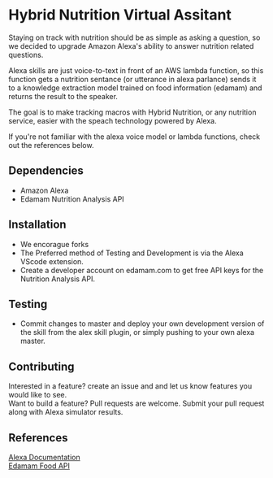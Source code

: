 # Hybrid Nutrition Virtual Assitant


Staying on track with nutrition should be as simple as asking a question, so we decided to upgrade Amazon Alexa's ability to answer nutrition related questions.

Alexa skills are just voice-to-text in front of an AWS lambda function,
so this function gets a nutrition sentance (or utterance in alexa parlance)
sends it to a knowledge extraction model trained on food information (edamam)
and returns the result to the speaker.

The goal is to make tracking macros with Hybrid Nutrition, or any nutrition service,
easier with the speach technology powered by Alexa. 

If you're not familiar with the alexa voice model or lambda functions, check out the references below.

## Dependencies
- Amazon Alexa
- Edamam Nutrition Analysis API

## Installation
- We encorague forks
- The Preferred method of Testing and Development is via the Alexa VScode extension. 
- Create a developer account on edamam.com to get free API keys for the Nutrition Analysis API.

## Testing
- Commit changes to master and deploy your own development version of the skill from the alex skill plugin, or simply pushing to your own alexa master.

## Contributing
Interested in a feature? create an issue and and let us know features you would like to see.  
Want to build a feature? Pull requests are welcome. Submit your pull request along with Alexa simulator results. 

## References
[Alexa Documentation](https://developer.amazon.com/en-US/docs/alexa/custom-skills/steps-to-build-a-custom-skill.html)  
[Edamam Food API](https://developer.edamam.com/)
